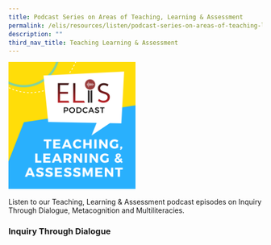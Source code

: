 ```yaml
---
title: Podcast Series on Areas of Teaching, Learning & Assessment
permalink: /elis/resources/listen/podcast-series-on-areas-of-teaching-learning-assessment/
description: ""
third_nav_title: Teaching Learning & Assessment
---
```

<img src="/images/teaching-learning-and-assessment.png" 
     style="width:50%">
		 
Listen to our Teaching, Learning & Assessment podcast episodes on Inquiry Through Dialogue, Metacognition and Multiliteracies.

### Inquiry Through Dialogue
